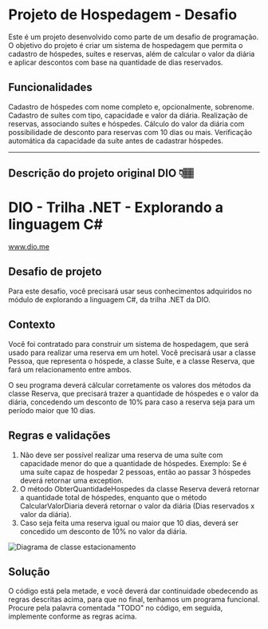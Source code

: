 # Projeto de Hospedagem - Desafio
Este é um projeto desenvolvido como parte de um desafio de programação. O objetivo do projeto é criar um sistema de hospedagem que permita o cadastro de hóspedes, suítes e reservas, além de calcular o valor da diária e aplicar descontos com base na quantidade de dias reservados.

## Funcionalidades
Cadastro de hóspedes com nome completo e, opcionalmente, sobrenome.
Cadastro de suítes com tipo, capacidade e valor da diária.
Realização de reservas, associando suítes e hóspedes.
Cálculo do valor da diária com possibilidade de desconto para reservas com 10 dias ou mais.
Verificação automática da capacidade da suíte antes de cadastrar hóspedes.

-----------------------------------------------------------------------------------------

## Descrição do projeto original DIO 👇🏽

# DIO - Trilha .NET - Explorando a linguagem C#
www.dio.me

## Desafio de projeto
Para este desafio, você precisará usar seus conhecimentos adquiridos no módulo de explorando a linguagem C#, da trilha .NET da DIO.

## Contexto
Você foi contratado para construir um sistema de hospedagem, que será usado para realizar uma reserva em um hotel. Você precisará usar a classe Pessoa, que representa o hóspede, a classe Suíte, e a classe Reserva, que fará um relacionamento entre ambos.

O seu programa deverá cálcular corretamente os valores dos métodos da classe Reserva, que precisará trazer a quantidade de hóspedes e o valor da diária, concedendo um desconto de 10% para caso a reserva seja para um período maior que 10 dias.

## Regras e validações
1. Não deve ser possível realizar uma reserva de uma suíte com capacidade menor do que a quantidade de hóspedes. Exemplo: Se é uma suíte capaz de hospedar 2 pessoas, então ao passar 3 hóspedes deverá retornar uma exception.
2. O método ObterQuantidadeHospedes da classe Reserva deverá retornar a quantidade total de hóspedes, enquanto que o método CalcularValorDiaria deverá retornar o valor da diária (Dias reservados x valor da diária).
3. Caso seja feita uma reserva igual ou maior que 10 dias, deverá ser concedido um desconto de 10% no valor da diária.


![Diagrama de classe estacionamento](diagrama_classe_hotel.png)

## Solução
O código está pela metade, e você deverá dar continuidade obedecendo as regras descritas acima, para que no final, tenhamos um programa funcional. Procure pela palavra comentada "TODO" no código, em seguida, implemente conforme as regras acima.
